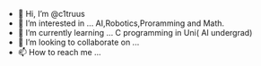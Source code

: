 - 👋 Hi, I’m @c1truus
- 👀 I’m interested in ... AI,Robotics,Proramming and Math.
- 🌱 I’m currently learning ... C programming in Uni( AI undergrad)
- 💞️ I’m looking to collaborate on ...
- 📫 How to reach me ...

<!---
c1truus/c1truus is a ✨ special ✨ repository because its `README.md` (this file) appears on your GitHub profile.
You can click the Preview link to take a look at your changes.
--->
